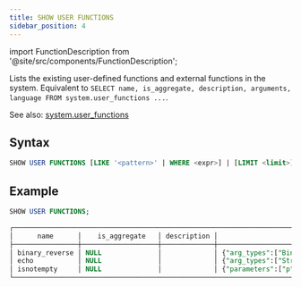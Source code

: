 ```yaml
---
title: SHOW USER FUNCTIONS
sidebar_position: 4
---
```

import FunctionDescription from '@site/src/components/FunctionDescription';

<FunctionDescription description="Introduced or updated: v1.2.315"/>

Lists the existing user-defined functions and external functions in the system. Equivalent to `SELECT name, is_aggregate, description, arguments, language FROM system.user_functions ...`.

See also: [system.user_functions](../../00-sql-reference/20-system-tables/system-user-functions.md)

## Syntax

```sql
SHOW USER FUNCTIONS [LIKE '<pattern>' | WHERE <expr>] | [LIMIT <limit>]
```

## Example

```sql
SHOW USER FUNCTIONS;

┌─────────────────────────────────────────────────────────────────────────────────────────────────────────────────────────┐
│      name      │    is_aggregate   │ description │                         arguments                         │ language │
├────────────────┼───────────────────┼─────────────┼───────────────────────────────────────────────────────────┼──────────┤
│ binary_reverse │ NULL              │             │ {"arg_types":["Binary NULL"],"return_type":"Binary NULL"} │ python   │
│ echo           │ NULL              │             │ {"arg_types":["String NULL"],"return_type":"String NULL"} │ python   │
│ isnotempty     │ NULL              │             │ {"parameters":["p"]}                                      │ SQL      │
└─────────────────────────────────────────────────────────────────────────────────────────────────────────────────────────┘
```
